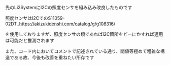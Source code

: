 先のLi2SystemにI2Cの照度センサを組み込み改良したものです

照度センサはI2CでのS11059-02DT..https://akizukidenshi.com/catalog/g/g108316/

を使用しておりますが、照度センサの類であればI2C箇所をどーにかすれば適用は可能だと推測されます

また、コード内においてコメントで記述されている通り、閾値等極めて粗雑な構造である故、今後も改善を重ねたい所存です
